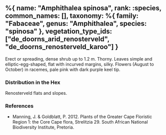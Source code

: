%{
    name: "Amphithalea spinosa",
    rank: :species,
    common_names: [],
    taxonomy: %{
        family: "Fabaceae",
        genus: "Amphithalea",
        species: "spinosa"
    },
    vegetation_type_ids: ["de_doorns_arid_renosterveld", "de_doorns_renosterveld_karoo"]
}
---

Erect or spreading, dense shrub up to 1.2 m. Thorny. Leaves simple and elliptic-egg-shaped, flat with incurved margins, silky. Flowers (August to October) in racemes, pale pink with dark purple keel tip.

<!-- read more -->

### Distribution in the Hex

Renosterveld flats and slopes.

### References

* Manning, J. & Goldblatt, P. 2012. Plants of the Greater Cape Floristic Region 1: the Core Cape flora, Strelitzia 29. South African National Biodiversity Institute, Pretoria.